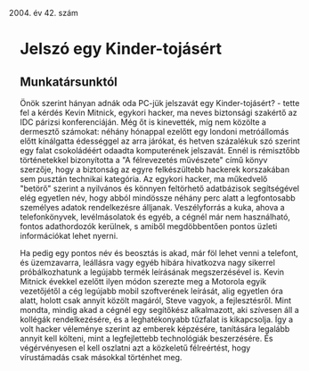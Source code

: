 2004. év 42. szám

# Jelszó egy Kinder-tojásért

## Munkatársunktól

Önök szerint hányan adnák oda PC-jük jelszavát egy Kinder-tojásért? - tette fel a kérdés Kevin Mitnick, egykori hacker, ma neves biztonsági szakértő az IDC párizsi konferenciáján. Még őt is kinevették, míg nem közölte a dermesztő számokat: néhány hónappal ezelőtt egy londoni metróállomás előtt kínálgatta édességgel az arra járókat, és hetven százalékuk szó szerint egy falat csokoládéért odaadta komputerének jelszavát. Ennél is rémisztőbb történetekkel bizonyította a "A félrevezetés művészete" című könyv szerzője, hogy a biztonság az egyre felkészültebb hackerek korszakában sem pusztán technikai kategória. Az egykori hacker, ma műkedvelő "betörő" szerint a nyilvános és könnyen feltörhető adatbázisok segítségével elég egyetlen név, hogy abból mindössze néhány perc alatt a legfontosabb személyes adatok rendelkezésre álljanak. Veszélyforrás a kuka, ahova a telefonkönyvek, levélmásolatok és egyéb, a cégnél már nem használható, fontos adathordozók kerülnek, s amiből megdöbbentően pontos üzleti információkat lehet nyerni.

Ha pedig egy pontos név és beosztás is akad, már föl lehet venni a telefont, és üzemzavarra, leállásra vagy egyéb hibára hivatkozva nagy sikerrel próbálkozhatunk a legújabb termék leírásának megszerzésével is. Kevin Mitnick évekkel ezelőtt ilyen módon szerezte meg a Motorola egyik vezetőjétől a cég legújabb mobil szoftverének leírását, alig egyetlen óra alatt, holott csak annyit közölt magáról, Steve vagyok, a fejlesztésről. Mint mondta, mindig akad a cégnél egy segítőkész alkalmazott, aki szívesen áll a kollégák rendelkezésére, és a leghatékonyabb tűzfalat is kikapcsolja. Így a volt hacker véleménye szerint az emberek képzésére, tanítására legalább annyit kell költeni, mint a legfejlettebb technológiák beszerzésére. És végérvényesen el kell oszlatni azt a közkeletű félreértést, hogy vírustámadás csak másokkal történhet meg.